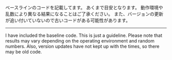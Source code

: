 ベースラインのコードを記載してます。
あくまで目安となります。
動作環境や乱数により異なる結果になることはご了承ください。
また、バージョンの更新が追い付いていないので古いコードがある可能性があります。

---

I have included the baseline code.
This is just a guideline.
Please note that results may vary depending on the operating environment and random numbers.
Also, version updates have not kept up with the times, so there may be old code.
